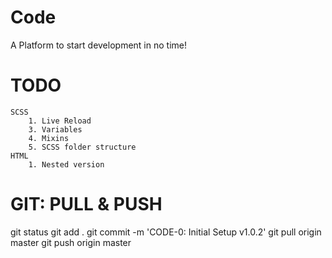 # Code

A Platform to start development in no time!

# TODO
    SCSS
        1. Live Reload
        3. Variables
        4. Mixins
        5. SCSS folder structure
    HTML
        1. Nested version

# GIT: PULL & PUSH
git status
git add .
git commit -m 'CODE-0: Initial Setup v1.0.2'
git pull origin master
git push origin master
